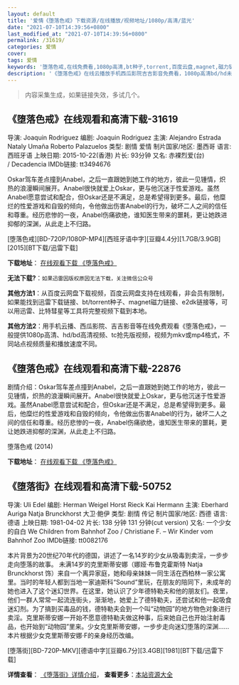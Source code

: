 ```yaml
---
layout: default
title: '爱情《堕落色戒》下载资源/在线播放/视频地址/1080p/高清/蓝光'
date: "2021-07-10T14:39:56+0800"
last_modified_at: "2021-07-10T14:39:56+0800"
permalink: /31619/
categories: 爱情
cover:
tags: 爱情
keywords: '堕落色戒,在线免费看,1080p高清,bt种子,torrent,百度云盘,magnet,磁力链,迅雷下载资源'
description: '《堕落色戒》在线云播放手机西瓜影院吉吉影音免费看，1080p高清bd/hd未删减完整版和tc抢先枪版，mkv/mp4格式，附带bt/torrent种子、magnet/磁力链、百度云盘、网盘资源迅雷下载链接'
---
```


>内容采集生成，如果链接失效，多试几个。


## 《堕落色戒》在线观看和高清下载-31619

导演: Joaquin Rodriguez 编剧: Joaquin Rodriguez 主演: Alejandro Estrada Nataly Umaña Roberto Palazuelos 类型: 剧情 爱情 制片国家/地区: 墨西哥 语言: 西班牙语 上映日期: 2015-10-22(香港) 片长: 93分钟 又名: 赤裸烈爱(台) / Decadencia IMDb链接: tt3494676

Oskar驾车差点撞到Anabel，之后一直跟她到她工作的地方，彼此一见锺情，炽热的浪漫瞬间展开。Anabel很快就爱上Oskar，更与他沉迷于性爱游戏。虽然Anabel愿意尝试和配合，但Oskar还是不满足，总是希望得到更多。最后，他糜烂的性爱游戏和自毁的倾向，令他做出伤害Anabel的行为，破坏二人之间的信任和尊重。经历悲惨的一夜，Anabel伤痛欲绝，谁知医生带来的噩耗，更让她跌进抑郁的深渊，从此走上不归路。


[堕落色戒][BD-720P/1080P-MP4][西班牙语中字][豆瓣4.4分][1.7GB/3.9GB][2015][BT下载/迅雷下载]

**下载地址**： [在线观看下载 《堕落色戒》](https://www.btdx8.com/torrent/decadencia_2015.html) 


**无法下载?**：`如果迅雷因版权原因无法下载，关注微信公众号 `

**其他方法1**：从百度云网盘下载视频，百度云网盘支持在线观看，非会员有限制，如果能找到迅雷下载链接、bt/torrent种子、magnet磁力链接、e2dk链接等，可以用迅雷、比特彗星等工具将完整视频下载到本地。

**其他方法2**：用手机云播、西瓜影院、吉吉影音等在线免费观看《堕落色戒》，一般提供1080p高清、hd/bd高清视频、tc抢先版视频，视频为mkv或mp4格式，不同站点视频质量和播放速度不同。


## 《堕落色戒》在线观看和高清下载-22876

剧情介绍：Oskar驾车差点撞到Anabel，之后一直跟她到她工作的地方，彼此一见锺情，炽热的浪漫瞬间展开。Anabel很快就爱上Oskar，更与他沉迷于性爱游戏。虽然Anabel愿意尝试和配合，但Oskar还是不满足，总是希望得到更多。最后，他糜烂的性爱游戏和自毁的倾向，令他做出伤害Anabel的行为，破坏二人之间的信任和尊重。经历悲惨的一夜，Anabel伤痛欲绝，谁知医生带来的噩耗，更让她跌进抑郁的深渊，从此走上不归路。


堕落色戒 (2014)

**下载地址**： [在线观看下载 《堕落色戒》](https://www.btbtdy.me/btdy/dy204.html) 


## 《堕落街》在线观看和高清下载-50752

导演: Uli Edel 编剧: Herman Weigel Horst Rieck Kai Hermann 主演: Eberhard Auriga Natja Brunckhorst 大卫·鲍伊 类型: 剧情 传记 制片国家/地区: 西德 语言: 德语 上映日期: 1981-04-02 片长: 138 分钟 131 分钟(cut version) 又名: 一个少女的自白 We Children from Bahnhof Zoo / Christiane F. – Wir Kinder vom Bahnhof Zoo IMDb链接: tt0082176

本片背景为20世纪70年代的德国，讲述了一名14岁的少女从吸毒到卖淫，一步步走向堕落的故事。 未满14岁的克里斯蒂安娜（娜娅·布鲁克霍斯特 Natja Brunckhorst 饰）来自一个离异家庭，她和母亲妹妹一同生活在西柏林一家公寓里。当时的年轻人都到当地一家迪斯科“Sound”里玩，在朋友的陪同下，未成年的她也进入了这个迷幻世界。在这里，她认识了少年德特勒夫和他的朋友们。夜里，他们一群人常常一起流连街头，渐渐地，她爱上了德特勒夫，还尝试和他一起吸食迷幻剂。为了搞到买毒品的钱，德特勒夫会到一个叫“动物园”的地方物色对象进行卖淫。克里斯蒂安娜一开始不愿意德特勒夫做这种事，后来她自己也开始注射毒品，也开始到“动物园”里来。少女克里斯蒂安娜，一步步走向迷幻堕落的深渊…… 本片根据少女克里斯蒂安娜·F的亲身经历改编。


[堕落街][BD-720P-MKV][德语中字][豆瓣6.7分][3.4GB][1981][BT下载/迅雷下载]

**详情查看**： [《堕落街》详情介绍](/movie/50752/)， **查看更多**：[本站资源大全](/movie/t/all/)


